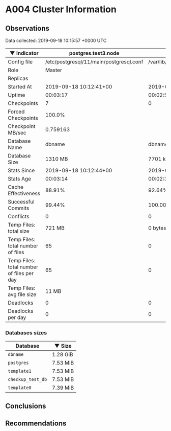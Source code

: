 # A004 Cluster Information #

## Observations ##
Data collected: 2019-09-18 10:15:57 +0000 UTC  

|&#9660;&nbsp;Indicator | postgres.test3.node | postgres.test1.node | postgres.test2.node |
|--------|-------|-------- |-------- |
|Config file |/etc/postgresql/11/main/postgresql.conf|/var/lib/postgresql/11/data1/postgresql.conf|/var/lib/postgresql/11/data2/postgresql.conf|
|Role |Master|<no value>|<no value>|
|Replicas ||<no value>|<no value>|
|Started At |2019-09-18&nbsp;10:12:41+00|2019-09-18 10:12:48+00|2019-09-18 10:12:52+00|
|Uptime |00:03:17|00:02:58|00:03:00|
|Checkpoints |7|0|0|
|Forced Checkpoints |100.0%|<no value>|<no value>|
|Checkpoint MB/sec |0.759163|<no value>|<no value>|
|Database Name |dbname|dbname|dbname|
|Database Size |1310&nbsp;MB|7701 kB|7717 kB|
|Stats Since |2019-09-18&nbsp;10:12:44+00|2019-09-18 10:13:09+00|2019-09-18 10:13:09+00|
|Stats Age |00:03:14|00:02:37|00:02:43|
|Cache Effectiveness |88.91%|92.64%|92.64%|
|Successful Commits |99.44%|100.00%|100.00%|
|Conflicts |0|0|0|
|Temp Files: total size |721&nbsp;MB|0 bytes|0 bytes|
|Temp Files: total number of files |65|0|0|
|Temp Files: total number of files per day |65|0|0|
|Temp Files: avg file size |11&nbsp;MB|<no value>|<no value>|
|Deadlocks |0|0|0|
|Deadlocks per day |0|0|0|


### Databases sizes ###

| Database | &#9660;&nbsp;Size |
|----------|--------|
| `dbname` | 1.28&nbsp;GiB |
| `postgres` | 7.53&nbsp;MiB |
| `template1` | 7.53&nbsp;MiB |
| `checkup_test_db` | 7.53&nbsp;MiB |
| `template0` | 7.39&nbsp;MiB |


## Conclusions ##


## Recommendations ##

